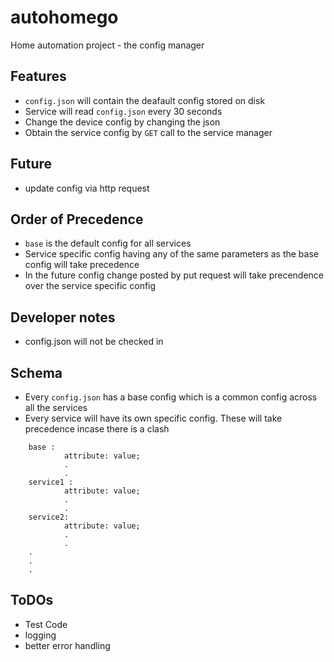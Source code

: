 # autohomego
Home automation project - the config manager

## Features

- `config.json` will contain the deafault config stored on disk
- Service will read `config.json` every 30 seconds
- Change the device config by changing the json
- Obtain the service config by `GET` call to the service manager

## Future

- update config via http request

## Order of Precedence

- `base` is the default config for all services
- Service specific config having any of the same parameters as the base config will take precedence
- In the future config change posted by put request will take precendence over the service specific config

## Developer notes

- config.json will not be checked in

## Schema

- Every `config.json` has a base config which is a common config across all the services
- Every service will have its own specific config. These will take precedence incase there is a clash
```
    base : 
            attribute: value;
            .
            .
    service1 : 
            attribute: value;
            .
            .
    service2: 
            attribute: value;
            .
            .
    .
    .
    .
```

## ToDOs

- Test Code
- logging
- better error handling



